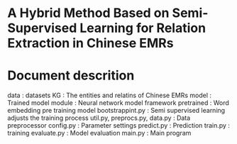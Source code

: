 # A Hybrid Method Based on Semi-Supervised Learning for Relation Extraction in Chinese EMRs

# Document descrition
data  : datasets
KG    : The entities and relatins of Chinese EMRs
model : Trained model
module  : Neural network model framework
pretrained  : Word embedding pre training model
bootstrappint.py  : Semi supervised learning adjusts the training process
util.py, preprocs.py, data.py : Data preprocessor
config.py : Parameter settings
predict.py  : Prediction
train.py  : training
evaluate.py : Model evaluation
main.py : Main program
